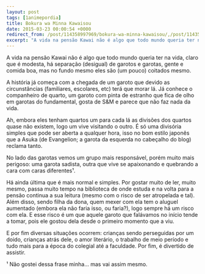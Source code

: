 ```yaml
---
layout: post
tags: [1animepordia]
title: Bokura wa Minna Kawaisou
date: 2015-03-23 00:00:54 +0000
redirect_from: /post/114358997969/bokura-wa-minna-kawaisou/,/post/114358997969/
excerpt: "A vida na pensão Kawai não é algo que todo mundo queria ter na vida, claro que é modesta, há separação (desigual) de garotos e garotas, gente e comida boa, mas no fundo mesmo eles são (um pouco) coitados mesmo."
---
```


A vida na pensão Kawai não é algo que todo mundo queria ter na vida,
claro que é modesta, há separação (desigual) de garotos e garotas, gente
e comida boa, mas no fundo mesmo eles são (um pouco) coitados mesmo.

A história já começa com a chegada de um garoto que devido as
circunstâncias (familiares, escolares, etc) terá que morar lá. Já
conhece o companheiro de quarto, um garoto com pinta de estranho que
fica de olho em garotas do fundamental, gosta de S&M e parece que não
faz nada da vida.

Ah, embora eles tenham quartos um para cada lá as divisões dos quartos
quase não existem, logo um vive visitando o outro. É só uma divisória
simples que pode ser aberta a qualquer hora, isso no bom estilo japonês
que a Asuka (de Evangelion; a garota da esquerda no cabeçalho do blog)
reclama tanto.

No lado das garotas vemos um grupo mais responsável, porém muito mais
perigoso: uma garota sadista, outra que vive se apaixonando e quebrando
a cara com caras diferentes¹.

Há ainda última que é mais normal e simples. Por gostar muito de ler,
muito mesmo, passa muito tempo na biblioteca de onde estuda e na volta
para a pensão continua a sua leitura (mesmo com o risco de ser
atropelada e tal). Além disso, sendo filha da dona, quem mexer com ela
tem o aluguel aumentado (embora ela não faria isso, ou faria?), logo
sempre há um risco com ela. E esse risco é um que aquele garoto que
falávamos no início tende a tomar, pois ele gostou dela desde o primeiro
momento que a viu.

E por fim diversas situações ocorrem: crianças sendo perseguidas por um
doido, crianças atrás dele, o amor literário, o trabalho de meio período
e tudo mais para a época do colegial até a faculdade. Por fim, é
divertido de assistir.

<!-- more -->

¹ Não gostei dessa frase minha… mas vai assim mesmo.


